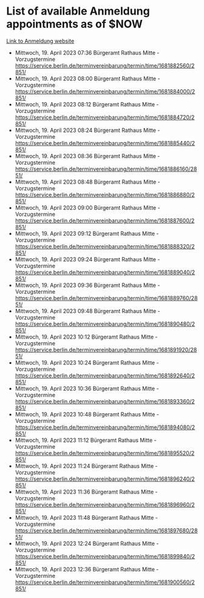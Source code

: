 # List of available Anmeldung appointments as of $NOW
[Link to Anmeldung website](https://service.berlin.de/terminvereinbarung/termin/tag.php?termin=1&anliegen[]=120686&dienstleisterlist=122210,122217,327316,122219,327312,122227,327314,122231,327346,122243,327348,122254,122252,329742,122260,329745,122262,329748,122271,327278,122273,327274,122277,327276,330436,122280,327294,122282,327290,122284,327292,122291,327270,122285,327266,122286,327264,122296,327268,150230,329760,122297,327286,122294,327284,122312,329763,122314,329775,122304,327330,122311,327334,122309,327332,317869,122281,327352,122279,329772,122283,122276,327324,122274,327326,122267,329766,122246,327318,122251,327320,122257,327322,122208,327298,122226,327300&herkunft=http%3A%2F%2Fservice.berlin.de%2Fdienstleistung%2F120686%2F)
- Mittwoch, 19. April 2023 07:36 Bürgeramt Rathaus Mitte - Vorzugstermine https://service.berlin.de/terminvereinbarung/termin/time/1681882560/2851/
- Mittwoch, 19. April 2023 08:00 Bürgeramt Rathaus Mitte - Vorzugstermine https://service.berlin.de/terminvereinbarung/termin/time/1681884000/2851/
- Mittwoch, 19. April 2023 08:12 Bürgeramt Rathaus Mitte - Vorzugstermine https://service.berlin.de/terminvereinbarung/termin/time/1681884720/2851/
- Mittwoch, 19. April 2023 08:24 Bürgeramt Rathaus Mitte - Vorzugstermine https://service.berlin.de/terminvereinbarung/termin/time/1681885440/2851/
- Mittwoch, 19. April 2023 08:36 Bürgeramt Rathaus Mitte - Vorzugstermine https://service.berlin.de/terminvereinbarung/termin/time/1681886160/2851/
- Mittwoch, 19. April 2023 08:48 Bürgeramt Rathaus Mitte - Vorzugstermine https://service.berlin.de/terminvereinbarung/termin/time/1681886880/2851/
- Mittwoch, 19. April 2023 09:00 Bürgeramt Rathaus Mitte - Vorzugstermine https://service.berlin.de/terminvereinbarung/termin/time/1681887600/2851/
- Mittwoch, 19. April 2023 09:12 Bürgeramt Rathaus Mitte - Vorzugstermine https://service.berlin.de/terminvereinbarung/termin/time/1681888320/2851/
- Mittwoch, 19. April 2023 09:24 Bürgeramt Rathaus Mitte - Vorzugstermine https://service.berlin.de/terminvereinbarung/termin/time/1681889040/2851/
- Mittwoch, 19. April 2023 09:36 Bürgeramt Rathaus Mitte - Vorzugstermine https://service.berlin.de/terminvereinbarung/termin/time/1681889760/2851/
- Mittwoch, 19. April 2023 09:48 Bürgeramt Rathaus Mitte - Vorzugstermine https://service.berlin.de/terminvereinbarung/termin/time/1681890480/2851/
- Mittwoch, 19. April 2023 10:12 Bürgeramt Rathaus Mitte - Vorzugstermine https://service.berlin.de/terminvereinbarung/termin/time/1681891920/2851/
- Mittwoch, 19. April 2023 10:24 Bürgeramt Rathaus Mitte - Vorzugstermine https://service.berlin.de/terminvereinbarung/termin/time/1681892640/2851/
- Mittwoch, 19. April 2023 10:36 Bürgeramt Rathaus Mitte - Vorzugstermine https://service.berlin.de/terminvereinbarung/termin/time/1681893360/2851/
- Mittwoch, 19. April 2023 10:48 Bürgeramt Rathaus Mitte - Vorzugstermine https://service.berlin.de/terminvereinbarung/termin/time/1681894080/2851/
- Mittwoch, 19. April 2023 11:12 Bürgeramt Rathaus Mitte - Vorzugstermine https://service.berlin.de/terminvereinbarung/termin/time/1681895520/2851/
- Mittwoch, 19. April 2023 11:24 Bürgeramt Rathaus Mitte - Vorzugstermine https://service.berlin.de/terminvereinbarung/termin/time/1681896240/2851/
- Mittwoch, 19. April 2023 11:36 Bürgeramt Rathaus Mitte - Vorzugstermine https://service.berlin.de/terminvereinbarung/termin/time/1681896960/2851/
- Mittwoch, 19. April 2023 11:48 Bürgeramt Rathaus Mitte - Vorzugstermine https://service.berlin.de/terminvereinbarung/termin/time/1681897680/2851/
- Mittwoch, 19. April 2023 12:24 Bürgeramt Rathaus Mitte - Vorzugstermine https://service.berlin.de/terminvereinbarung/termin/time/1681899840/2851/
- Mittwoch, 19. April 2023 12:36 Bürgeramt Rathaus Mitte - Vorzugstermine https://service.berlin.de/terminvereinbarung/termin/time/1681900560/2851/

